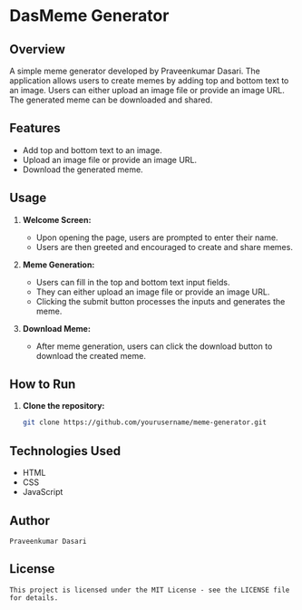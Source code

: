 # DasMeme Generator

## Overview

A simple meme generator developed by Praveenkumar Dasari. The application allows users to create memes by adding top and bottom text to an image. Users can either upload an image file or provide an image URL. The generated meme can be downloaded and shared.

## Features

- Add top and bottom text to an image.
- Upload an image file or provide an image URL.
- Download the generated meme.

## Usage

1. **Welcome Screen:**
   - Upon opening the page, users are prompted to enter their name.
   - Users are then greeted and encouraged to create and share memes.

2. **Meme Generation:**
   - Users can fill in the top and bottom text input fields.
   - They can either upload an image file or provide an image URL.
   - Clicking the submit button processes the inputs and generates the meme.

3. **Download Meme:**
   - After meme generation, users can click the download button to download the created meme.

## How to Run

1. **Clone the repository:**
   ```bash
   git clone https://github.com/yourusername/meme-generator.git

## Technologies Used
  - HTML
  - CSS
  - JavaScript

## Author
    Praveenkumar Dasari
## License
    This project is licensed under the MIT License - see the LICENSE file for details.
